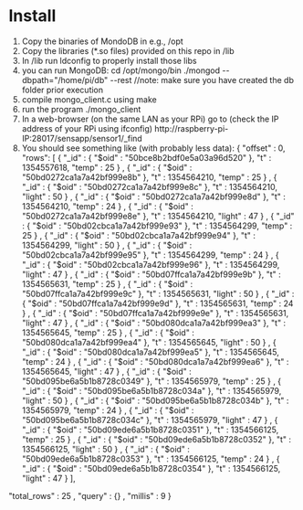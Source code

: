 Install
=======
1. Copy the binaries of MondoDB in e.g., /opt
2. Copy the libraries (*.so files) provided on this repo in /lib
3. In /lib run ldconfig to properly install those libs
4. you can run MongoDB: 
	cd /opt/mongo/bin 
	./mongod --dbpath="/home/pi/db" --rest //note: make sure you have created the db folder prior execution
5. compile mongo_client.c using 
	make
6. run the program
	./mongo_client
7. In a web-browser (on the same LAN as your RPi) go to (check the IP address of your RPi using ifconfig)
	http://raspberry-pi-IP:28017/sensapp/sensor1/_find
8. You should see something like (with probably less data):
{
  "offset" : 0,
  "rows": [
    { "_id" : { "$oid" : "50bce8b2bdf0e5a03a96d520" }, "t" : 1354557618, "temp" : 25 } ,
    { "_id" : { "$oid" : "50bd0272ca1a7a42bf999e8b" }, "t" : 1354564210, "temp" : 25 } ,
    { "_id" : { "$oid" : "50bd0272ca1a7a42bf999e8c" }, "t" : 1354564210, "light" : 50 } ,
    { "_id" : { "$oid" : "50bd0272ca1a7a42bf999e8d" }, "t" : 1354564210, "temp" : 24 } ,
    { "_id" : { "$oid" : "50bd0272ca1a7a42bf999e8e" }, "t" : 1354564210, "light" : 47 } ,
    { "_id" : { "$oid" : "50bd02cbca1a7a42bf999e93" }, "t" : 1354564299, "temp" : 25 } ,
    { "_id" : { "$oid" : "50bd02cbca1a7a42bf999e94" }, "t" : 1354564299, "light" : 50 } ,
    { "_id" : { "$oid" : "50bd02cbca1a7a42bf999e95" }, "t" : 1354564299, "temp" : 24 } ,
    { "_id" : { "$oid" : "50bd02cbca1a7a42bf999e96" }, "t" : 1354564299, "light" : 47 } ,
    { "_id" : { "$oid" : "50bd07ffca1a7a42bf999e9b" }, "t" : 1354565631, "temp" : 25 } ,
    { "_id" : { "$oid" : "50bd07ffca1a7a42bf999e9c" }, "t" : 1354565631, "light" : 50 } ,
    { "_id" : { "$oid" : "50bd07ffca1a7a42bf999e9d" }, "t" : 1354565631, "temp" : 24 } ,
    { "_id" : { "$oid" : "50bd07ffca1a7a42bf999e9e" }, "t" : 1354565631, "light" : 47 } ,
    { "_id" : { "$oid" : "50bd080dca1a7a42bf999ea3" }, "t" : 1354565645, "temp" : 25 } ,
    { "_id" : { "$oid" : "50bd080dca1a7a42bf999ea4" }, "t" : 1354565645, "light" : 50 } ,
    { "_id" : { "$oid" : "50bd080dca1a7a42bf999ea5" }, "t" : 1354565645, "temp" : 24 } ,
    { "_id" : { "$oid" : "50bd080dca1a7a42bf999ea6" }, "t" : 1354565645, "light" : 47 } ,
    { "_id" : { "$oid" : "50bd095be6a5b1b8728c0349" }, "t" : 1354565979, "temp" : 25 } ,
    { "_id" : { "$oid" : "50bd095be6a5b1b8728c034a" }, "t" : 1354565979, "light" : 50 } ,
    { "_id" : { "$oid" : "50bd095be6a5b1b8728c034b" }, "t" : 1354565979, "temp" : 24 } ,
    { "_id" : { "$oid" : "50bd095be6a5b1b8728c034c" }, "t" : 1354565979, "light" : 47 } ,
    { "_id" : { "$oid" : "50bd09ede6a5b1b8728c0351" }, "t" : 1354566125, "temp" : 25 } ,
    { "_id" : { "$oid" : "50bd09ede6a5b1b8728c0352" }, "t" : 1354566125, "light" : 50 } ,
    { "_id" : { "$oid" : "50bd09ede6a5b1b8728c0353" }, "t" : 1354566125, "temp" : 24 } ,
    { "_id" : { "$oid" : "50bd09ede6a5b1b8728c0354" }, "t" : 1354566125, "light" : 47 }
  ],

  "total_rows" : 25 ,
  "query" : {} ,
  "millis" : 9
}